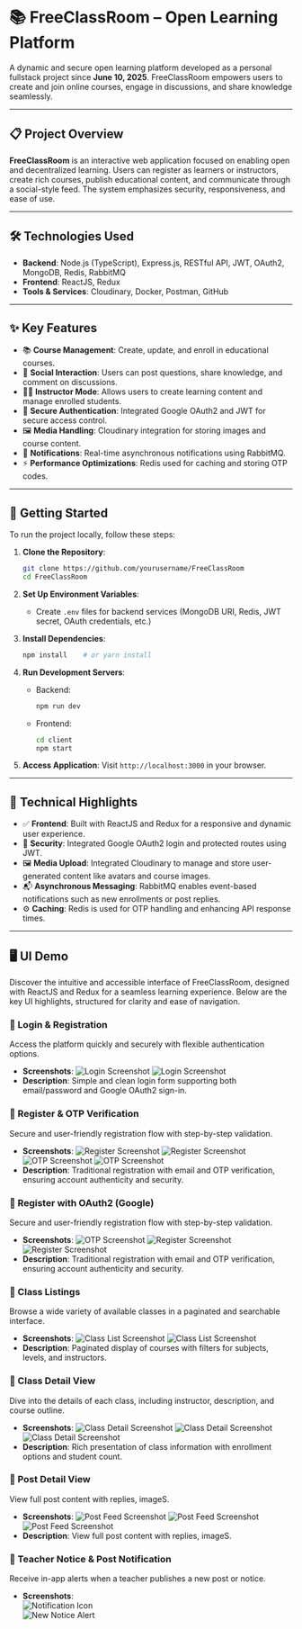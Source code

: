 
# 📚 FreeClassRoom – Open Learning Platform

A dynamic and secure open learning platform developed as a personal fullstack project since **June 10, 2025**. FreeClassRoom empowers users to create and join online courses, engage in discussions, and share knowledge seamlessly.

---

## 📋 Project Overview

**FreeClassRoom** is an interactive web application focused on enabling open and decentralized learning. Users can register as learners or instructors, create rich courses, publish educational content, and communicate through a social-style feed. The system emphasizes security, responsiveness, and ease of use.

---

## 🛠️ Technologies Used

- **Backend**: Node.js (TypeScript), Express.js, RESTful API, JWT, OAuth2, MongoDB, Redis, RabbitMQ
- **Frontend**: ReactJS, Redux
- **Tools & Services**: Cloudinary, Docker, Postman, GitHub

---

## ✨ Key Features

- 📚 **Course Management**: Create, update, and enroll in educational courses.
- 💬 **Social Interaction**: Users can post questions, share knowledge, and comment on discussions.
- 🧑‍🏫 **Instructor Mode**: Allows users to create learning content and manage enrolled students.
- 🔐 **Secure Authentication**: Integrated Google OAuth2 and JWT for secure access control.
- 🖼️ **Media Handling**: Cloudinary integration for storing images and course content.
- 📣 **Notifications**: Real-time asynchronous notifications using RabbitMQ.
- ⚡ **Performance Optimizations**: Redis used for caching and storing OTP codes.

---

## 🚀 Getting Started

To run the project locally, follow these steps:

1. **Clone the Repository**:
   ```bash
   git clone https://github.com/yourusername/FreeClassRoom
   cd FreeClassRoom
   ```

2. **Set Up Environment Variables**:
   - Create `.env` files for backend services (MongoDB URI, Redis, JWT secret, OAuth credentials, etc.)

3. **Install Dependencies**:
   ```bash
   npm install    # or yarn install
   ```

4. **Run Development Servers**:
   - Backend:
     ```bash
     npm run dev
     ```
   - Frontend:
     ```bash
     cd client
     npm start
     ```

5. **Access Application**:
   Visit `http://localhost:3000` in your browser.

---

## 🧪 Technical Highlights

- ✅ **Frontend**: Built with ReactJS and Redux for a responsive and dynamic user experience.
- 🔐 **Security**: Integrated Google OAuth2 login and protected routes using JWT.
- 🖼️ **Media Upload**: Integrated Cloudinary to manage and store user-generated content like avatars and course images.
- 📬 **Asynchronous Messaging**: RabbitMQ enables event-based notifications such as new enrollments or post replies.
- ⚙️ **Caching**: Redis is used for OTP handling and enhancing API response times.

---


## 🖥️ UI Demo
Discover the intuitive and accessible interface of FreeClassRoom, designed with ReactJS and Redux for a seamless learning experience. Below are the key UI highlights, structured for clarity and ease of navigation.

### 🔐 Login & Registration
Access the platform quickly and securely with flexible authentication options.

- **Screenshots**:
  ![Login Screenshot](./screenshots/login.png)
  ![Login Screenshot](./screenshots/login1.png)
- **Description**: Simple and clean login form supporting both email/password and Google OAuth2 sign-in.

### 📝 Register & OTP Verification
Secure and user-friendly registration flow with step-by-step validation.

- **Screenshots**:
  ![Register Screenshot](./screenshots/register.png)
  ![Register Screenshot](./screenshots/register1.png)
  ![OTP Screenshot](./screenshots/otp.png)
  ![OTP Screenshot](./screenshots/otp1.png)
- **Description**: Traditional registration with email and OTP verification, ensuring account authenticity and security.

### 📝 Register with OAuth2 (Google)
Secure and user-friendly registration flow with step-by-step validation.

- **Screenshots**:
  ![OTP Screenshot](./screenshots/gg.png)
  ![Register Screenshot](./screenshots/register-gg.png)
  ![Register Screenshot](./screenshots/register-gg1.png)
- **Description**: Traditional registration with email and OTP verification, ensuring account authenticity and security.

### 🏫 Class Listings
Browse a wide variety of available classes in a paginated and searchable interface.

- **Screenshots**:
  ![Class List Screenshot](./screenshots/class-list.png)
  ![Class List Screenshot](./screenshots/class-list1.png)
- **Description**: Paginated display of courses with filters for subjects, levels, and instructors.

### 📘 Class Detail View
Dive into the details of each class, including instructor, description, and course outline.

- **Screenshots**:
  ![Class Detail Screenshot](./screenshots/class-detail.png)
  ![Class Detail Screenshot](./screenshots/class-detail1.png)
  ![Class Detail Screenshot](./screenshots/class-detail2.png)
- **Description**: Rich presentation of class information with enrollment options and student count.

### 🧾 Post Detail View
View full post content with replies, imageS.

- **Screenshots**:
  ![Post Feed Screenshot](./screenshots/post-feed.png)
  ![Post Feed Screenshot](./screenshots/post-feed1.png)
  ![Post Feed Screenshot](./screenshots/post-feed2.png)
- **Description**: View full post content with replies, imageS.


### 🔔 Teacher Notice & Post Notification  
Receive in-app alerts when a teacher publishes a new post or notice.

- **Screenshots**:  
  ![Notification Icon](./screenshots/notification.png)  
  ![New Notice Alert](./screenshots/notification2.png)  


